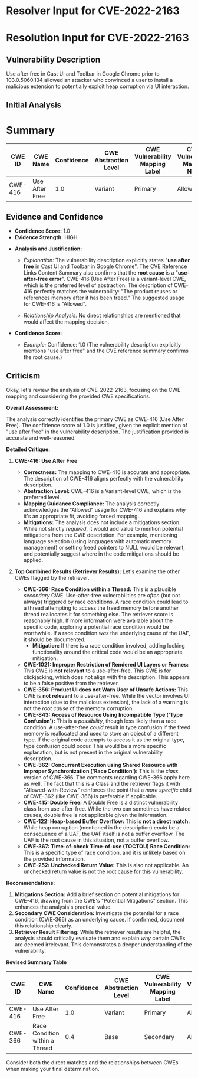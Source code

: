 # Resolver Input for CVE-2022-2163

# Resolution Input for CVE-2022-2163

## Vulnerability Description
Use after free in Cast UI and Toolbar in Google Chrome prior to 103.0.5060.134 allowed an attacker who convinced a user to install a malicious extension to potentially exploit heap corruption via UI interaction.

## Initial Analysis
# Summary
| CWE ID | CWE Name | Confidence | CWE Abstraction Level | CWE Vulnerability Mapping Label | CWE-Vulnerability Mapping Notes |
|---|---|---|---|---|---|
| CWE-416 | Use After Free | 1.0 | Variant | Primary | Allowed |

## Evidence and Confidence

*   **Confidence Score:** 1.0
*   **Evidence Strength:** HIGH

- **Analysis and Justification:**  
  - *Explanation:* The vulnerability description explicitly states "**use after free** in Cast UI and Toolbar in Google Chrome". The CVE Reference Links Content Summary also confirms that the **root cause** is a "**use-after-free error**". CWE-416 (Use After Free) is a variant-level CWE, which is the preferred level of abstraction. The description of CWE-416 perfectly matches the vulnerability: "The product reuses or references memory after it has been freed." The suggested usage for CWE-416 is "Allowed".
  
  - *Relationship Analysis:* No direct relationships are mentioned that would affect the mapping decision.

- **Confidence Score:**  
  - *Example:* Confidence: 1.0 (The vulnerability description explicitly mentions "use after free" and the CVE reference summary confirms the root cause.)

## Criticism
Okay, let's review the analysis of CVE-2022-2163, focusing on the CWE mapping and considering the provided CWE specifications.

**Overall Assessment:**

The analysis correctly identifies the primary CWE as CWE-416 (Use After Free). The confidence score of 1.0 is justified, given the explicit mention of "use after free" in the vulnerability description. The justification provided is accurate and well-reasoned.

**Detailed Critique:**

1.  **CWE-416: Use After Free**

    *   **Correctness:** The mapping to CWE-416 is accurate and appropriate. The description of CWE-416 aligns perfectly with the vulnerability description.
    *   **Abstraction Level:** CWE-416 is a Variant-level CWE, which is the preferred level.
    *   **Mapping Guidance Compliance:** The analysis correctly acknowledges the "Allowed" usage for CWE-416 and explains why it's an appropriate fit, avoiding forced mapping.
    *   **Mitigations:** The analysis does not include a mitigations section. While not strictly *required*, it would add value to mention potential mitigations from the CWE description. For example, mentioning language selection (using languages with automatic memory management) or setting freed pointers to NULL would be relevant, and potentially suggest where in the code mitigations should be applied.

2.  **Top Combined Results (Retriever Results):**  Let's examine the other CWEs flagged by the retriever.

    *   **CWE-366: Race Condition within a Thread:** This is a plausible *secondary* CWE. Use-after-free vulnerabilities are *often* (but not always) triggered by race conditions. A race condition could lead to a thread attempting to access the freed memory before another thread reallocates it for something else.  The retriever score is reasonably high. If more information were available about the specific code, exploring a potential race condition would be worthwhile. If a race condition *was* the underlying cause of the UAF, it should be documented.
        * **Mitigation:** If there is a race condition involved, adding locking functionality around the critical code would be an appropriate mitigation.
    *   **CWE-1021: Improper Restriction of Rendered UI Layers or Frames:** This CWE is **not relevant** to a use-after-free. This CWE is for clickjacking, which does not align with the description. This appears to be a false positive from the retriever.
    *   **CWE-356: Product UI does not Warn User of Unsafe Actions:** This CWE is **not relevant** to a use-after-free. While the vector involves UI interaction (due to the malicious extension), the lack of a warning is not the *root cause* of the memory corruption.
    *   **CWE-843: Access of Resource Using Incompatible Type ('Type Confusion'):** This is a *possibility*, though less likely than a race condition. A use-after-free *could* result in type confusion if the freed memory is reallocated and used to store an object of a different type. If the original code attempts to access it as the original type, type confusion could occur. This would be a more specific explanation, but is not present in the original vulnerability description.
    *   **CWE-362: Concurrent Execution using Shared Resource with Improper Synchronization ('Race Condition'):** This is the *class* version of CWE-366.  The comments regarding CWE-366 apply here as well. The fact that this is a Class and the retriever flags it with "Allowed-with-Review" reinforces the point that a *more specific* child of CWE-362 (like CWE-366) is preferable if applicable.
    *   **CWE-415: Double Free:** A Double Free is a distinct vulnerability class from use-after-free. While the two can sometimes have related causes, double free is not applicable given the information.
    *   **CWE-122: Heap-based Buffer Overflow:**  This is **not a direct match.** While heap corruption (mentioned in the description) *could* be a consequence of a UAF, the UAF itself is not a buffer overflow. The UAF is the root cause in this situation, not a buffer overflow.
    *   **CWE-367: Time-of-check Time-of-use (TOCTOU) Race Condition:** This is a specific type of race condition, and it is unlikely based on the provided information.
    *   **CWE-252: Unchecked Return Value:** This is also not applicable. An unchecked return value is not the root cause for this vulnerability.

**Recommendations:**

1.  **Mitigations Section:** Add a brief section on potential mitigations for CWE-416, drawing from the CWE's "Potential Mitigations" section. This enhances the analysis's practical value.
2.  **Secondary CWE Consideration:** Investigate the potential for a race condition (CWE-366) as an underlying cause. If confirmed, document this relationship clearly.
3.  **Retriever Result Filtering:** While the retriever results are helpful, the analysis should critically evaluate them and explain *why* certain CWEs are deemed irrelevant.  This demonstrates a deeper understanding of the vulnerability.

**Revised Summary Table**

| CWE ID | CWE Name | Confidence | CWE Abstraction Level | CWE Vulnerability Mapping Label | CWE-Vulnerability Mapping Notes |
|---|---|---|---|---|---|
| CWE-416 | Use After Free | 1.0 | Variant | Primary | Allowed |
| CWE-366 | Race Condition within a Thread | 0.4 | Base | Secondary | Allowed | Underlying cause of UAF? |

Consider both the direct matches and the relationships between CWEs
when making your final determination.
        